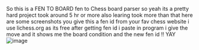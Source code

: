 So this is a FEN TO BOARD fen to Chess board parser
so yeah its a pretty hard project took around 5 hr or more also learing took more than that here are some screenshots 
you give this a fen id from your fav chess website i use lichess.org as its free 
after getting fen id i paste in program i give the move and it shows me the board condition and the new fen id !! YAY
![image](https://github.com/user-attachments/assets/09ae794f-8028-4f16-bbd9-3c385cf4da4f)

